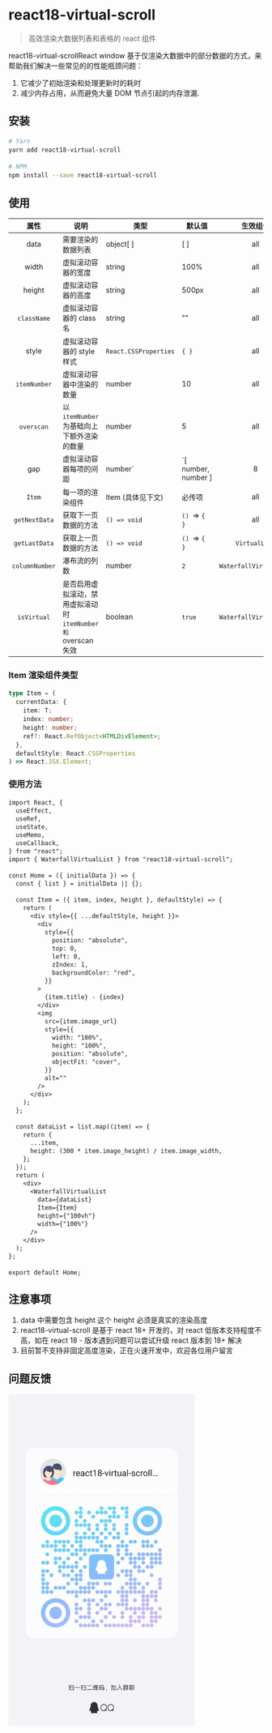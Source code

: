 # react18-virtual-scroll

> 高效渲染大数据列表和表格的 react 组件

react18-virtual-scrollReact window 基于仅渲染大数据中的部分数据的方式，来帮助我们解决一些常见的的性能瓶颈问题：

1. 它减少了初始渲染和处理更新时的耗时
2. 减少内存占用，从而避免大量 DOM 节点引起的内存泄漏.

## 安装

```bash
# Yarn
yarn add react18-virtual-scroll

# NPM
npm install --save react18-virtual-scroll
```

## 使用

|      属性      | 说明                                                          | 类型                  | 默认值              |        生效组件        |
| :------------: | ------------------------------------------------------------- | --------------------- | ------------------- | :--------------------: |
|      data      | 需要渲染的数据列表                                            | object[ ]             | [ ]                 |          all           |
|     width      | 虚拟滚动容器的宽度                                            | string                | 100%                |          all           |
|     height     | 虚拟滚动容器的高度                                            | string                | 500px               |          all           |
|  `className`   | 虚拟滚动容器的 class 名                                       | string                | ""                  |          all           |
|     style      | 虚拟滚动容器的 style 样式                                     | `React.CSSProperties` | `{ }`               |          all           |
|  `itemNumber`  | 虚拟滚动容器中渲染的数量                                      | number                | 10                  |          all           |
|   `overscan`   | 以`itemNumber` 为基础向上下额外渲染的数量                     | number                | 5                   |          all           |
|      gap       | 虚拟滚动容器每项的间距                                        | number`               | `[ number, number ] |           8            |
|     `Item`     | 每一项的渲染组件                                              | Item (具体见下文)     | 必传项              |          all           |
| `getNextData`  | 获取下一页数据的方法                                          | `() => void`          | `() `=> `{ }`       |          all           |
| `getLastData`  | 获取上一页数据的方法                                          | `() => void`          | `() `=> `{ }`       |     `VirtualList`      |
| `columnNumber` | 瀑布流的列数                                                  | number                | `2`                 | `WaterfallVirtualList` |
|  `isVirtual`   | 是否启用虚拟滚动，禁用虚拟滚动时`itemNumber 和 `overscan 失效 | boolean               | `true`              | `WaterfallVirtualList` |

### Item 渲染组件类型

```typescript
type Item = (
  currentData: {
    item: T;
    index: number;
    height: number;
    ref?: React.RefObject<HTMLDivElement>;
  },
  defaultStyle: React.CSSProperties
) => React.JSX.Element;
```

### 使用方法

```tsx
import React, {
  useEffect,
  useRef,
  useState,
  useMemo,
  useCallback,
} from "react";
import { WaterfallVirtualList } from "react18-virtual-scroll";

const Home = ({ initialData }) => {
  const { list } = initialData || {};

  const Item = ({ item, index, height }, defaultStyle) => {
    return (
      <div style={{ ...defaultStyle, height }}>
        <div
          style={{
            position: "absolute",
            top: 0,
            left: 0,
            zIndex: 1,
            backgroundColor: "red",
          }}
        >
          {item.title} - {index}
        </div>
        <img
          src={item.image_url}
          style={{
            width: "100%",
            height: "100%",
            position: "absolute",
            objectFit: "cover",
          }}
          alt=""
        />
      </div>
    );
  };

  const dataList = list.map((item) => {
    return {
      ...item,
      height: (300 * item.image_height) / item.image_width,
    };
  });
  return (
    <div>
      <WaterfallVirtualList
        data={dataList}
        Item={Item}
        height={"100vh"}
        width={"100%"}
      />
    </div>
  );
};

export default Home;
```

## 注意事项

1. data 中需要包含 height 这个 height 必须是真实的渲染高度
2. react18-virtual-scroll 是基于 react 18+ 开发的，对 react 低版本支持程度不高，如在 react 18 - 版本遇到问题可以尝试升级 react 版本到 18+ 解决
3. 目前暂不支持非固定高度渲染，正在火速开发中，欢迎各位用户留言

## 问题反馈

<img width="368" alt="screen shot 2019-03-07 at 7 32 32 pm" src="./qrcode_1745215856457.jpg">
